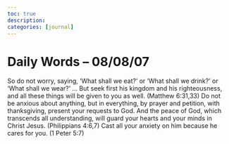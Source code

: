 ```yaml
---
toc: true
description:
categories: [journal]
---
```

# Daily Words – 08/08/07

So do not worry, saying, ‘What shall we eat?’ or ‘What shall we drink?’ or ‘What shall we wear?’ … But seek first his kingdom and his righteousness, and all these things will be given to you as well. (Matthew 6:31,33)
Do not be anxious about anything, but in everything, by prayer and petition, with thanksgiving, present your requests to God. And the peace of God, which transcends all understanding, will guard your hearts and your minds in Christ Jesus. (Philippians 4:6,7)
Cast all your anxiety on him because he cares for you. (1 Peter 5:7)
